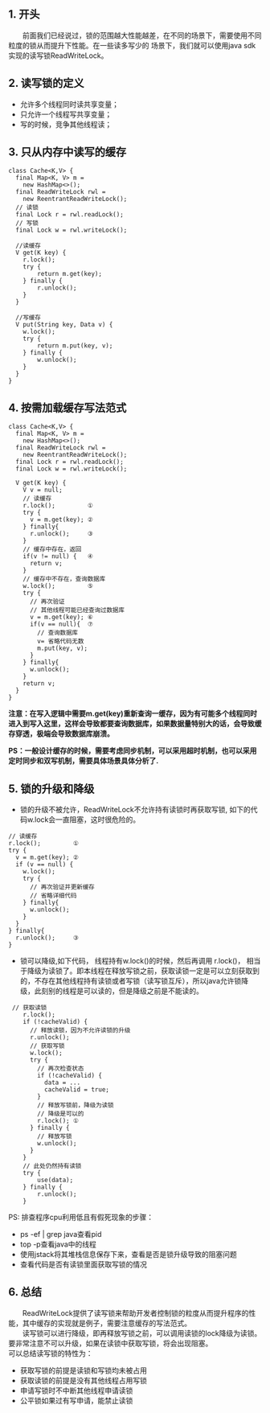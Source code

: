 ## 1. 开头  
&emsp;&emsp;前面我们已经说过，锁的范围越大性能越差，在不同的场景下，需要使用不同粒度的锁从而提升下性能。在一些读多写少的
场景下，我们就可以使用java sdk实现的读写锁ReadWriteLock。

## 2. 读写锁的定义  
* 允许多个线程同时读共享变量；
* 只允许一个线程写共享变量；
* 写的时候，竞争其他线程读；

## 3. 只从内存中读写的缓存  
```
class Cache<K,V> {
  final Map<K, V> m =
    new HashMap<>();
  final ReadWriteLock rwl =
    new ReentrantReadWriteLock();
  // 读锁
  final Lock r = rwl.readLock();
  // 写锁
  final Lock w = rwl.writeLock();
  
  //读缓存
  V get(K key) {
    r.lock();
    try { 
        return m.get(key); 
    } finally { 
        r.unlock(); 
    }
  }
  
  //写缓存
  V put(String key, Data v) {
    w.lock();
    try { 
        return m.put(key, v); 
    } finally { 
        w.unlock(); 
    }
  }
}
```

## 4. 按需加载缓存写法范式  

```
class Cache<K,V> {
  final Map<K, V> m =
    new HashMap<>();
  final ReadWriteLock rwl = 
    new ReentrantReadWriteLock();
  final Lock r = rwl.readLock();
  final Lock w = rwl.writeLock();
 
  V get(K key) {
    V v = null;
    // 读缓存
    r.lock();         ①
    try {
      v = m.get(key); ②
    } finally{
      r.unlock();     ③
    }
    // 缓存中存在，返回
    if(v != null) {   ④
      return v;
    }  
    // 缓存中不存在，查询数据库
    w.lock();         ⑤
    try {
      // 再次验证
      // 其他线程可能已经查询过数据库
      v = m.get(key); ⑥
      if(v == null){  ⑦
        // 查询数据库
        v= 省略代码无数
        m.put(key, v);
      }
    } finally{
      w.unlock();
    }
    return v; 
  }
}
```
**注意：在写入逻辑中需要m.get(key)重新查询一缓存，因为有可能多个线程同时进入到写入这里，这样会导致都要查询数据库，如果数据量特别大的话，会导致缓存穿透，极端会导致数据库崩溃。**  

**PS：一般设计缓存的时候，需要考虑同步机制，可以采用超时机制，也可以采用定时同步和双写机制，需要具体场景具体分析了.**

## 5. 锁的升级和降级  
* 锁的升级不被允许，ReadWriteLock不允许持有读锁时再获取写锁, 如下的代码w.lock会一直阻塞，这时很危险的。
```
// 读缓存
r.lock();         ①
try {
  v = m.get(key); ②
  if (v == null) {
    w.lock();
    try {
      // 再次验证并更新缓存
      // 省略详细代码
    } finally{
      w.unlock();
    }
  }
} finally{
  r.unlock();     ③
}
```

* 锁可以降级,如下代码， 线程持有w.lock()的时候，然后再调用 r.lock()， 相当于降级为读锁了。即本线程在释放写锁之前，获取读锁一定是可以立刻获取到的，不存在其他线程持有读锁或者写锁（读写锁互斥），所以java允许锁降级，此刻别的线程是可以读的，但是降级之前是不能读的。
```
 // 获取读锁
    r.lock();
    if (!cacheValid) {
      // 释放读锁，因为不允许读锁的升级
      r.unlock();
      // 获取写锁
      w.lock();
      try {
        // 再次检查状态  
        if (!cacheValid) {
          data = ...
          cacheValid = true;
        }
        // 释放写锁前，降级为读锁
        // 降级是可以的
        r.lock(); ①
      } finally {
        // 释放写锁
        w.unlock(); 
      }
    }
    // 此处仍然持有读锁
    try {
        use(data);
    } finally {
        r.unlock();
    }
```

PS: 排查程序cpu利用低且有假死现象的步骤：  
* ps -ef | grep java查看pid
* top -p查看java中的线程
* 使用jstack将其堆栈信息保存下来，查看是否是锁升级导致的阻塞问题
* 查看代码是否有读锁里面获取写锁的情况

## 6. 总结
&emsp;&emsp;ReadWriteLock提供了读写锁来帮助开发者控制锁的粒度从而提升程序的性能，其中缓存的实现就是例子，需要注意缓存的写法范式。  
&emsp;&emsp;读写锁可以进行降级，即再释放写锁之前，可以调用读锁的lock降级为读锁。要非常注意不可以升级，如果在读锁中获取写锁，将会出现阻塞。  
可以总结读写锁的特性为：
* 获取写锁的前提是读锁和写锁均未被占用
* 获取读锁的前提是没有其他线程占用写锁
* 申请写锁时不中断其他线程申请读锁
* 公平锁如果过有写申请，能禁止读锁